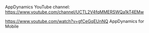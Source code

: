 

AppDynamics YouTube channel:
https://www.youtube.com/channel/UCTL2V4fqMMERSWQa1kT4EMw


https://www.youtube.com/watch?v=gfCeGqEUnNQ
AppDynamics for Mobile


